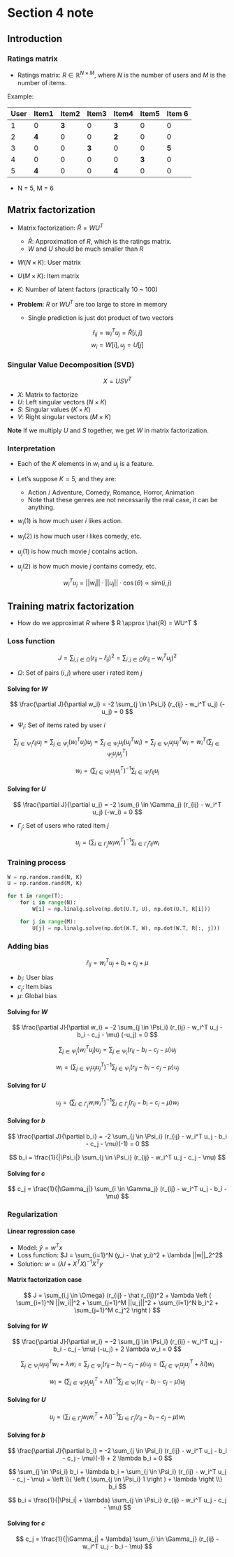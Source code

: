 # Section 4 note
<p align="center" style="display: none;">
    <img src="" width="0" />
</p>

## Introduction
### Ratings matrix

- Ratings matrix: $R \in \mathbb{R}^{N \times M}$, where $N$ is the number of users and $M$ is the number of items.

Example:

| User | Item1 | Item2 | Item3 | Item4 | Item5 | Item 6 |
|------|-------|-------|-------|-------|-------|--------|
| 1    | 0     | **3** | 0     | **3** | 0     | 0      |
| 2    | **4** | 0     | 0     | **2** | 0     | 0      |
| 3    | 0     | 0     | **3** | 0     | 0     | **5**  |
| 4    | 0     | 0     | 0     | 0     | **3** | 0      |
| 5    | **4** | 0     | 0     | **4** | 0     | 0      |

- N = 5, M = 6

## Matrix factorization

- Matrix factorization: $\hat{R} = WU^T$
    - $\hat{R}$: Approximation of $R$, which is the ratings matrix.
    - $W$ and $U$ should be much smaller than $R$

- $W (N \times K)$: User matrix
- $U (M \times K)$: Item matrix
- $K$: Number of latent factors (practically 10 ~ 100)


- **Problem**: $R$ or $WU^T$ are too large to store in memory
    - Single prediction is just dot product of two vectors

$$ \hat r_{ij} = w_i^T u_j = \hat{R}[i,j] $$
$$ w_i = W[i], u_j = U[j] $$


### Singular Value Decomposition (SVD)

$$ X = USV^T $$

- $X$: Matrix to factorize
- $U$: Left singular vectors ($N \times K$)
- $S$: Singular values ($K \times K$)
- $V$: Right singular vectors ($M \times K$)

**Note** If we multiply $U$ and $S$ together, we get $W$ in matrix factorization.


### Interpretation

- Each of the $K$ elements in $w_i$ and $u_j$ is a feature.
- Let’s suppose $K=5$, and they are:
  - Action / Adventure, Comedy, Romance, Horror, Animation
  - Note that these genres are not necessarily the real case, it can be anything.

- $w_i(1)$ is how much user $i$ likes action.
- $w_i(2)$ is how much user $i$ likes comedy, etc.
- $u_j(1)$ is how much movie $j$ contains action.
- $u_j(2)$ is how much movie $j$ contains comedy, etc.

$$ w_i^T u_j = ||w_i|| \cdot ||u_j|| \cdot \cos(\theta) \propto \text{sim}(i,j) $$

## Training matrix factorization

- How do we approximat $R$ where $ R \approx \hat{R} = WU^T $

### Loss function

$$ J = \sum_{i,j \in \Omega} (r_{ij} - \hat r_{ij})^2 = \sum_{i,j \in \Omega} (r_{ij} - w_i^T u_j)^2 $$

- $\Omega$: Set of pairs $(i, j)$ where user $i$ rated item $j$

#### Solving for $W$

$$ \frac{\partial J}{\partial w_i} = -2 \sum_{j \in \Psi_i} (r_{ij} - w_i^T u_j) (-u_j) = 0 $$

- $\Psi_i$: Set of items rated by user $i$

$$ \sum_{j \in \Psi_i} r_{ij} u_j = \sum_{j \in \Psi_i} (w_i^T u_j)u_j = \sum_{j \in \Psi_i} u_j(u_j^T w_i) = \sum_{j \in \Psi_i} u_j u_j^T w_i = w_i^T \left ( \sum_{j \in \Psi_i} u_j u_j^T \right )$$

$$ w_i = \left ( \sum_{j \in \Psi_i} u_j u_j^T \right )^{-1} \sum_{j \in \Psi_i} r_{ij} u_j $$


#### Solving for $U$

$$ \frac{\partial J}{\partial u_j} = -2 \sum_{i \in \Gamma_j} (r_{ij} - w_i^T u_j) (-w_i) = 0 $$

- $\Gamma_j$: Set of users who rated item $j$

$$ u_j = \left ( \sum_{i \in \Gamma_j} w_i w_i^T \right )^{-1} \sum_{i \in \Gamma_j} r_{ij} w_i $$


### Training process

```python
W = np.random.rand(N, K)
U = np.random.rand(M, K)

for t in range(T):
    for i in range(N):
        W[i] = np.linalg.solve(np.dot(U.T, U), np.dot(U.T, R[i]))

    for j in range(M):
        U[j] = np.linalg.solve(np.dot(W.T, W), np.dot(W.T, R[:, j]))
```

### Adding bias

$$ \hat r_{ij} = w_i^T u_j + b_i + c_j + \mu $$

- $b_i$: User bias
- $c_j$: Item bias
- $\mu$: Global bias

#### Solving for $W$

$$ \frac{\partial J}{\partial w_i} = -2 \sum_{j \in \Psi_i} (r_{ij} - w_i^T u_j - b_i - c_j - \mu) (-u_j) = 0 $$

$$ \sum_{j \in \Psi_i} (w_i^T u_j)u_j = \sum_{j \in \Psi_i} ( r_{ij} - b_i - c_j - \mu ) u_j $$

$$ w_i = \left ( \sum_{j \in \Psi_i} u_j u_j^T \right )^{-1} \sum_{j \in \Psi_i} ( r_{ij} - b_i - c_j - \mu ) u_j $$

#### Solving for $U$

$$ u_j = \left ( \sum_{i \in \Gamma_j} w_i w_i^T \right )^{-1} \sum_{i \in \Gamma_j} ( r_{ij} - b_i - c_j - \mu ) w_i $$

#### Solving for $b$

$$ \frac{\partial J}{\partial b_i} = -2 \sum_{j \in \Psi_i} (r_{ij} - w_i^T u_j - b_i - c_j - \mu)(-1) = 0 $$

$$ b_i = \frac{1}{|\Psi_i|} \sum_{j \in \Psi_i} (r_{ij} - w_i^T u_j - c_j - \mu) $$

#### Solving for $c$

$$ c_j = \frac{1}{|\Gamma_j|} \sum_{i \in \Gamma_j} (r_{ij} - w_i^T u_j - b_i - \mu) $$


### Regularization
#### Linear regression case

- Model: $\hat{y} = w^T x$
- Loss function: $J = \sum_{i=1}^N (y_i - \hat y_i)^2 + \lambda ||w||_2^2$
- Solution: $w = (\lambda I + X^T X)^{-1} X^T y$

#### Matrix factorization case

$$ J = \sum_{i,j \in \Omega} (r_{ij} - \hat r_{ij})^2 + \lambda \left ( \sum_{i=1}^N ||w_i||^2 + \sum_{j=1}^M ||u_j||^2 + \sum_{i=1}^N b_i^2 + \sum_{j=1}^M c_j^2 \right ) $$

#### Solving for $W$

$$ \frac{\partial J}{\partial w_i} = -2 \sum_{j \in \Psi_i} (r_{ij} - w_i^T u_j - b_i - c_j - \mu) (-u_j) + 2 \lambda w_i = 0 $$

$$ \sum_{j \in \Psi_i} u_j u_j^T w_i + \lambda w_i = \sum_{j \in \Psi_i} ( r_{ij} - b_i - c_j - \mu ) u_j = \left ( \sum_{j \in \Psi_i} u_j u_j^T + \lambda I \right ) w_i  $$


$$ w_i = \left ( \sum_{j \in \Psi_i} u_j u_j^T + \lambda I \right )^{-1} \sum_{j \in \Psi_i} ( r_{ij} - b_i - c_j - \mu ) u_j $$

#### Solving for $U$

$$ u_j = \left ( \sum_{i \in \Gamma_j} w_i w_i^T + \lambda I \right )^{-1} \sum_{i \in \Gamma_j} ( r_{ij} - b_i - c_j - \mu ) w_i $$

#### Solving for $b$

$$ \frac{\partial J}{\partial b_i} = -2 \sum_{j \in \Psi_i} (r_{ij} - w_i^T u_j - b_i - c_j - \mu)(-1) + 2 \lambda b_i = 0 $$

$$ \sum_{j \in \Psi_i} b_i + \lambda b_i = \sum_{j \in \Psi_i} (r_{ij} - w_i^T u_j - c_j - \mu) = \left \\{ \left ( \sum_{j \in \Psi_i} 1 \right ) + \lambda \right \\} b_i $$

$$ b_i = \frac{1}{|\Psi_i| + \lambda} \sum_{j \in \Psi_i} (r_{ij} - w_i^T u_j - c_j - \mu) $$

#### Solving for $c$

$$ c_j = \frac{1}{|\Gamma_j| + \lambda} \sum_{i \in \Gamma_j} (r_{ij} - w_i^T u_j - b_i - \mu) $$


